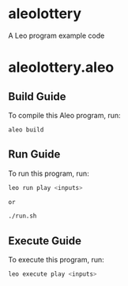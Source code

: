 # aleolottery
A Leo program example code

# aleolottery.aleo

## Build Guide

To compile this Aleo program, run:
```bash
aleo build
```

## Run Guide

To run this program, run:
```bash
leo run play <inputs>

or 

./run.sh
```

## Execute Guide

To execute this program, run:
```bash
leo execute play <inputs>
```